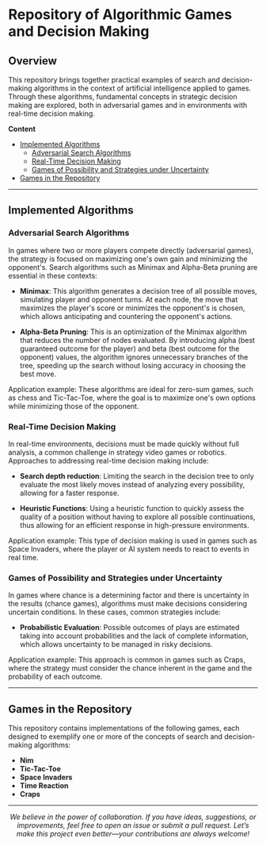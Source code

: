 # Repository of Algorithmic Games and Decision Making

## Overview

This repository brings together practical examples of search and decision-making algorithms in the context of artificial intelligence applied to games. Through these algorithms, fundamental concepts in strategic decision making are explored, both in adversarial games and in environments with real-time decision making.

**Content**

- [Implemented Algorithms](#implemented-algorithms)
    - [Adversarial Search Algorithms](#adversarial-search-algorithms)
    - [Real-Time Decision Making](#real-time-decision-making)
    - [Games of Possibility and Strategies under Uncertainty](#games-of-possibility-and-strategies-under-uncertainty)
- [Games in the Repository](#games-in-the-repository)

---

## Implemented Algorithms

### Adversarial Search Algorithms

In games where two or more players compete directly (adversarial games), the strategy is focused on maximizing one's own gain and minimizing the opponent's. Search algorithms such as Minimax and Alpha-Beta pruning are essential in these contexts:

- **Minimax**: This algorithm generates a decision tree of all possible moves, simulating player and opponent turns. At each node, the move that maximizes the player's score or minimizes the opponent's is chosen, which allows anticipating and countering the opponent's actions.

- **Alpha-Beta Pruning**: This is an optimization of the Minimax algorithm that reduces the number of nodes evaluated. By introducing alpha (best guaranteed outcome for the player) and beta (best outcome for the opponent) values, the algorithm ignores unnecessary branches of the tree, speeding up the search without losing accuracy in choosing the best move.

Application example: These algorithms are ideal for zero-sum games, such as chess and Tic-Tac-Toe, where the goal is to maximize one's own options while minimizing those of the opponent.

### Real-Time Decision Making

In real-time environments, decisions must be made quickly without full analysis, a common challenge in strategy video games or robotics. Approaches to addressing real-time decision making include:

- **Search depth reduction**: Limiting the search in the decision tree to only evaluate the most likely moves instead of analyzing every possibility, allowing for a faster response.

- **Heuristic Functions**: Using a heuristic function to quickly assess the quality of a position without having to explore all possible continuations, thus allowing for an efficient response in high-pressure environments.

Application example: This type of decision making is used in games such as Space Invaders, where the player or AI system needs to react to events in real time.

### Games of Possibility and Strategies under Uncertainty

In games where chance is a determining factor and there is uncertainty in the results (chance games), algorithms must make decisions considering uncertain conditions. In these cases, common strategies include:

- **Probabilistic Evaluation**: Possible outcomes of plays are estimated taking into account probabilities and the lack of complete information, which allows uncertainty to be managed in risky decisions.

Application example: This approach is common in games such as Craps, where the strategy must consider the chance inherent in the game and the probability of each outcome.

---
## Games in the Repository

This repository contains implementations of the following games, each designed to exemplify one or more of the concepts of search and decision-making algorithms:

- **Nim**
- **Tic-Tac-Toe**
- **Space Invaders**
- **Time Reaction**
- **Craps**

---

<div align="center"> 
  <em> 
    We believe in the power of collaboration. If you have ideas, suggestions, or improvements, feel free to open an issue or submit a pull request. Let’s make this project even better—your contributions are always welcome! 
  </em> 
</div>